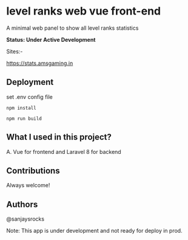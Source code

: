 # level ranks web vue front-end
A minimal web panel to show all level ranks statistics

**Status: Under Active Development**

Sites:-

https://stats.amsgaming.in

## Deployment
set .env config file

```
npm install
```

```
npm run build
```

## What I used in this project?
A. Vue for frontend and Laravel 8 for backend


## Contributions
Always welcome!

## Authors
@sanjaysrocks


Note: This app is under development and not ready for deploy in prod.
